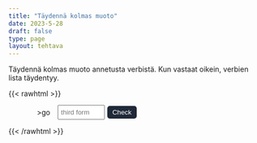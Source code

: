 ```yaml
---
title: "Täydennä kolmas muoto"
date: 2023-5-28
draft: false
type: page
layout: tehtava
---
```


Täydennä kolmas muoto annetusta verbistä. Kun vastaat oikein, verbien lista täydentyy.

{{< rawhtml >}}
<div id="tehtava">    
  <div id="verb-list"></div>

  <div id="exercise">
    <div class="verb-container">
>
      <div class="verb">go</div>
      <input type="text" class="answer" placeholder="third form">
      <button class="check-btn">Check</button>
    </div>
  </div>
</div>

<style>
.verb-container {
  display: flex;
  align-items: center;
  margin-bottom: 10px;
  margin-top: 0.5em;
}

div#tehtava {
  padding-left: 4em;
}

.verb {
  margin-right: 5px;
}

.verb-list {
  margin-right: 5px;
}

input {
  padding: 5px;
  margin-right: 5px;
  margin-left: 0.7em;
  width: 7em;
}

.dark input{
  background-color: #181A1B;
  padding: 5px;
  margin-right: 5px;
  margin-left: 0.7em;
  width: 7em;
}

.check-btn {
  padding: 5px 10px;
  color: white;
  border: none;
  cursor: pointer;
  background-color: #1F2937;
  border-radius: 5px;
}

.check-btn:hover {
  background-color: #45a049;
}

.result {
  margin-top: 10px;
  font-weight: bold;
}

.success {
  color: green;
}

.failure {
  color: red;
}

.content p {
  padding-top: 1.5rem;
}

#hello{
    background: url(/img/kansikuvat/kurssivalikot/kirjoita2.jpg)
}
  
#hello h {
    font-size: 2.5em!important;
}

</style>

<script>
 window.addEventListener('DOMContentLoaded', (event) => {
  const verbs = [
  { baseForm: 'be', secondForm: 'was/were', thirdForms: ['been'] },
  { baseForm: 'have', secondForm: 'had', thirdForms: ['had'] },
  { baseForm: 'do', secondForm: 'did', thirdForms: ['done'] },
  { baseForm: 'say', secondForm: 'said', thirdForms: ['said'] },
  { baseForm: 'go', secondForm: 'went', thirdForms: ['gone'] },
  { baseForm: 'get', secondForm: 'got', thirdForms: ['got', 'gotten'] },
  { baseForm: 'make', secondForm: 'made', thirdForms: ['made'] },
  { baseForm: 'know', secondForm: 'knew', thirdForms: ['known'] },
  { baseForm: 'see', secondForm: 'saw', thirdForms: ['seen'] },
  { baseForm: 'come', secondForm: 'came', thirdForms: ['come'] },
  { baseForm: 'think', secondForm: 'thought', thirdForms: ['thought'] },
  { baseForm: 'take', secondForm: 'took', thirdForms: ['taken'] },
  { baseForm: 'find', secondForm: 'found', thirdForms: ['found'] },
  { baseForm: 'give', secondForm: 'gave', thirdForms: ['given'] },
  { baseForm: 'tell', secondForm: 'told', thirdForms: ['told'] },
  { baseForm: 'feel', secondForm: 'felt', thirdForms: ['felt'] },
  { baseForm: 'become', secondForm: 'became', thirdForms: ['become'] },
  { baseForm: 'leave', secondForm: 'left', thirdForms: ['left'] },
  { baseForm: 'put', secondForm: 'put', thirdForms: ['put'] },
  { baseForm: 'bring', secondForm: 'brought', thirdForms: ['brought'] },
  { baseForm: 'begin', secondForm: 'began', thirdForms: ['begun'] },
  { baseForm: 'keep', secondForm: 'kept', thirdForms: ['kept'] },
  { baseForm: 'hold', secondForm: 'held', thirdForms: ['held'] },
  { baseForm: 'write', secondForm: 'wrote', thirdForms: ['written'] },
  { baseForm: 'stand', secondForm: 'stood', thirdForms: ['stood'] },
  { baseForm: 'hear', secondForm: 'heard', thirdForms: ['heard'] },
  { baseForm: 'let', secondForm: 'let', thirdForms: ['let'] },
  { baseForm: 'mean', secondForm: 'meant', thirdForms: ['meant'] },
  { baseForm: 'set', secondForm: 'set', thirdForms: ['set'] },
  { baseForm: 'meet', secondForm: 'met', thirdForms: ['met'] },
  { baseForm: 'run', secondForm: 'ran', thirdForms: ['run'] },
  { baseForm: 'pay', secondForm: 'paid', thirdForms: ['paid'] },
  { baseForm: 'sit', secondForm: 'sat', thirdForms: ['sat'] },
  { baseForm: 'rise', secondForm: 'rose', thirdForms: ['risen'] },
  { baseForm: 'break', secondForm: 'broke', thirdForms: ['broken'] },
  { baseForm: 'choose', secondForm: 'chose', thirdForms: ['chosen'] },
  { baseForm: 'drive', secondForm: 'drove', thirdForms: ['driven'] },
  { baseForm: 'forget', secondForm: 'forgot', thirdForms: ['forgotten'] },
  { baseForm: 'freeze', secondForm: 'froze', thirdForms: ['frozen'] },
  { baseForm: 'hide', secondForm: 'hid', thirdForms: ['hidden'] },
  { baseForm: 'lose', secondForm: 'lost', thirdForms: ['lost'] },
  { baseForm: 'wake', secondForm: 'woke', thirdForms: ['woken'] },
  { baseForm: 'wear', secondForm: 'wore', thirdForms: ['worn'] },
  { baseForm: 'blow', secondForm: 'blew', thirdForms: ['blown'] },
  { baseForm: 'draw', secondForm: 'drew', thirdForms: ['drawn'] },
  { baseForm: 'fly', secondForm: 'flew', thirdForms: ['flown'] },
  { baseForm: 'grow', secondForm: 'grew', thirdForms: ['grown'] },
  { baseForm: 'throw', secondForm: 'threw', thirdForms: ['thrown'] },
  { baseForm: 'sing', secondForm: 'sang', thirdForms: ['sung'] },
  { baseForm: 'speak', secondForm: 'spoke', thirdForms: ['spoken'] },
  { baseForm: 'swim', secondForm: 'swam', thirdForms: ['swum'] },
  { baseForm: 'win', secondForm: 'won', thirdForms: ['won'] },
  { baseForm: 'arise', secondForm: 'arose', thirdForms: ['arisen'] },
  { baseForm: 'bear', secondForm: 'bore', thirdForms: ['born'] },
  { baseForm: 'bend', secondForm: 'bent', thirdForms: ['bent'] },
  { baseForm: 'bet', secondForm: 'bet', thirdForms: ['bet'] },
  { baseForm: 'bind', secondForm: 'bound', thirdForms: ['bound'] },
  { baseForm: 'bite', secondForm: 'bit', thirdForms: ['bitten', 'bit'] },
  { baseForm: 'bleed', secondForm: 'bled', thirdForms: ['bled'] },
  { baseForm: 'breed', secondForm: 'bred', thirdForms: ['bred'] },
  { baseForm: 'build', secondForm: 'built', thirdForms: ['built'] },
  { baseForm: 'burn', secondForm: 'burned/burnt', thirdForms: ['burned', 'burnt'] },
  { baseForm: 'burst', secondForm: 'burst', thirdForms: ['burst'] },
  { baseForm: 'buy', secondForm: 'bought', thirdForms: ['bought'] },
  { baseForm: 'cast', secondForm: 'cast', thirdForms: ['cast'] },
  { baseForm: 'catch', secondForm: 'caught', thirdForms: ['caught'] },
  { baseForm: 'cost', secondForm: 'cost', thirdForms: ['cost'] },
  { baseForm: 'cut', secondForm: 'cut', thirdForms: ['cut'] },
  { baseForm: 'deal', secondForm: 'dealt', thirdForms: ['dealt'] },
  { baseForm: 'dig', secondForm: 'dug', thirdForms: ['dug'] },
  { baseForm: 'dream', secondForm: 'dreamed/dreamt', thirdForms: ['dreamed', 'dreamt'] },
  { baseForm: 'drink', secondForm: 'drank', thirdForms: ['drunk'] },
  { baseForm: 'fall', secondForm: 'fell', thirdForms: ['fallen'] },
  { baseForm: 'feel', secondForm: 'felt', thirdForms: ['felt'] },
  { baseForm: 'fight', secondForm: 'fought', thirdForms: ['fought'] },
  { baseForm: 'fit', secondForm: 'fit/fitted', thirdForms: ['fit', 'fitted'] },
  { baseForm: 'flee', secondForm: 'fled', thirdForms: ['fled'] },
  { baseForm: 'fling', secondForm: 'flung', thirdForms: ['flung'] },
  { baseForm: 'forgive', secondForm: 'forgave', thirdForms: ['forgiven'] },
  { baseForm: 'grind', secondForm: 'ground', thirdForms: ['ground'] },
  { baseForm: 'hang', secondForm: 'hung', thirdForms: ['hung'] },
  { baseForm: 'hit', secondForm: 'hit', thirdForms: ['hit'] },
  { baseForm: 'hurt', secondForm: 'hurt', thirdForms: ['hurt'] },
  { baseForm: 'kneel', secondForm: 'kneeled/kneelt', thirdForms: ['kneeled', 'knelt'] },
  { baseForm: 'knit', secondForm: 'knit/knitted', thirdForms: ['knit', 'knitted'] },
  { baseForm: 'lay', secondForm: 'laid', thirdForms: ['laid'] },
  { baseForm: 'lean', secondForm: 'leaned/leant', thirdForms: ['leaned', 'leant'] },
  { baseForm: 'learn', secondForm: 'learned/learnt', thirdForms: ['learned', 'learnt'] },
  { baseForm: 'lend', secondForm: 'lent', thirdForms: ['lent'] },
  { baseForm: 'lie', secondForm: 'lay', thirdForms: ['lain'] },
  { baseForm: 'quit', secondForm: 'quit', thirdForms: ['quit'] },
  { baseForm: 'read', secondForm: 'read', thirdForms: ['read'] },
  { baseForm: 'ride', secondForm: 'rode', thirdForms: ['ridden'] },
  { baseForm: 'ring', secondForm: 'rang', thirdForms: ['rung'] },
  { baseForm: 'seek', secondForm: 'sought', thirdForms: ['sought'] },
  { baseForm: 'sell', secondForm: 'sold', thirdForms: ['sold'] },
  { baseForm: 'send', secondForm: 'sent', thirdForms: ['sent'] },
  ];

 const exercise = document.getElementById('exercise');
  const verbList = document.getElementById('verb-list');
  let currentIndex = 0;

  renderVerb();

  function renderVerb() {
    exercise.innerHTML = '';

    const verbContainer = document.createElement('div');
    verbContainer.classList.add('verb-container');

    const verb = document.createElement('div');
    verb.classList.add('verb');
    verb.textContent = verbs[currentIndex].baseForm;

    const secondForm = document.createElement('div');
    secondForm.classList.add('second-form');
    secondForm.textContent = `${verbs[currentIndex].secondForm}`;

    const answer = document.createElement('input');
    answer.classList.add('answer');
    answer.placeholder = 'third form';
    answer.addEventListener('keypress', (event) => {
      if (event.key === 'Enter') {
        checkAnswer(answer);
      }
    });

    const checkButton = document.createElement('button');
    checkButton.classList.add('check-btn');
    checkButton.textContent = 'Check';
    checkButton.addEventListener('click', () => {
      checkAnswer(answer);
    });

    verbContainer.appendChild(verb);
    verbContainer.appendChild(secondForm);
    verbContainer.appendChild(answer);
    verbContainer.appendChild(checkButton);

    exercise.appendChild(verbContainer);

    answer.focus();
  }

  function checkAnswer(answerInput) {
    const userAnswer = answerInput.value.trim().toLowerCase();
    const expectedAnswer = verbs[currentIndex].thirdForms;

    if (expectedAnswer.includes(userAnswer)) {
      const verbListItem = document.createElement('div');
      verbListItem.textContent = `${verbs[currentIndex].baseForm} - ${verbs[currentIndex].secondForm} - ${verbs[currentIndex].thirdForms.join(', ')}`;
      verbList.appendChild(verbListItem);

      currentIndex++;

      if (currentIndex < verbs.length) {
        renderVerb();
      } else {
        showFinalResult();
      }
    } else {
      answerInput.value = '';
      answerInput.placeholder = 'Incorrect.';
      answerInput.focus();
    }
  }

  function showFinalResult() {
    exercise.innerHTML = '';

    const finalResult = document.createElement('div');
    finalResult.classList.add('result');

    const correctCount = currentIndex;
    const totalCount = verbs.length;

    finalResult.textContent = `Kaikki ${totalCount} kohtaa oikein! Ei huono!`;
    exercise.appendChild(finalResult);
  }
});
  </script>
{{< /rawhtml >}}
